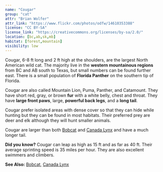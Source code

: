 ```yaml
---
name: "Cougar"
group: "cat"
attr: "Brian Wolfer"
attr_link: "https://www.flickr.com/photos/odfw/14610353388"
license: "CC BY-SA"
license_link: "https://creativecommons.org/licenses/by-sa/2.0/"
location: [bc,ab,sk,mb]
habitat: [forest,mountain]
visibility: low
---
```

Cougar, 6-8 ft long and 2 ft high at the shoulders, are the largest North American wild cat. The majority live in the **western mountainous regions** from BC and AB south to Texas, but small numbers can be found further east. There is a small population of **Florida Panther** on the southern tip of Florida.

Cougar are also called Mountain Lion, Puma, Panther, and Catamount. They have short red, gray, or brown **fur** with a white belly, chest and throat. They have **large front paws**, large, **powerful back legs**, and a **long tail**.

Cougar prefer isolated areas with dense cover so that they can hide while hunting but they can be found in most habitats. Their preferred prey are deer and elk although they will hunt smaller animals.

Cougar are larger than both [Bobcat]({{section}}/bobcat) and [Canada Lynx]({{section}}/canlynx) and have a much longer tail.

**Did you know?** Cougar can leap as high as 15 ft and as far as 40 ft. Their average sprinting speed is 35 miles per hour. They are also excellent swimmers and climbers.

<!-- generated, do not edit -->
**See Also:**
[Bobcat](/{{section}}/bobcat),
[Canada Lynx](/{{section}}/canlynx)
